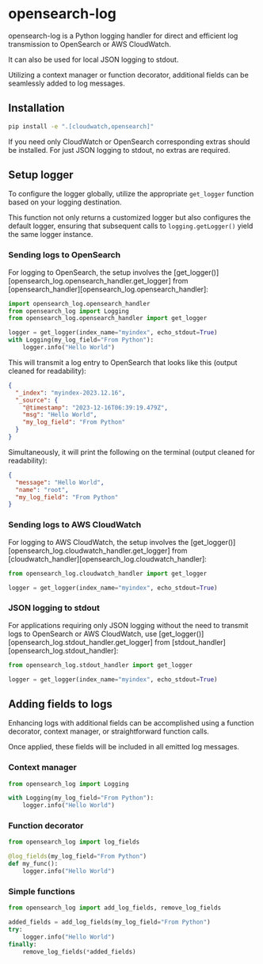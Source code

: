 # opensearch-log

opensearch-log is a Python logging handler for direct and efficient log transmission to
OpenSearch or AWS CloudWatch.

It can also be used for local JSON logging to stdout.

Utilizing a context manager or function decorator, additional fields can be seamlessly 
added to log messages.

## Installation

```bash
pip install -e ".[cloudwatch,opensearch]"
```

If you need only CloudWatch or OpenSearch corresponding extras should be installed.
For just JSON logging to stdout, no extras are required.


## Setup logger
To configure the logger globally, utilize the appropriate `get_logger` function based on your 
logging destination. 

This function not only returns a customized logger but also configures the default logger, 
ensuring that subsequent calls to `logging.getLogger()` yield the same logger instance.

### Sending logs to OpenSearch
For logging to OpenSearch, the setup involves the 
[get_logger()][opensearch_log.opensearch_handler.get_logger] from 
[opensearch_handler][opensearch_log.opensearch_handler]:
```python
import opensearch_log.opensearch_handler
from opensearch_log import Logging
from opensearch_log.opensearch_handler import get_logger

logger = get_logger(index_name="myindex", echo_stdout=True)
with Logging(my_log_field="From Python"):
    logger.info("Hello World")
```

This will transmit a log entry to OpenSearch that looks like this (output cleaned for readability):
```json
{
  "_index": "myindex-2023.12.16",
  "_source": {
    "@timestamp": "2023-12-16T06:39:19.479Z",
    "msg": "Hello World",
    "my_log_field": "From Python"
  }
}
```

Simultaneously, it will print the following on the terminal (output cleaned for readability):
```json
{
  "message": "Hello World",
  "name": "root",
  "my_log_field": "From Python"
}
```

### Sending logs to AWS CloudWatch
For logging to AWS CloudWatch, the setup involves the 
[get_logger()][opensearch_log.cloudwatch_handler.get_logger] from 
[cloudwatch_handler][opensearch_log.cloudwatch_handler]:

```python
from opensearch_log.cloudwatch_handler import get_logger

logger = get_logger(index_name="myindex", echo_stdout=True)
```

### JSON logging to stdout
For applications requiring only JSON logging without the need to transmit logs to OpenSearch 
or AWS CloudWatch, use 
[get_logger()][opensearch_log.stdout_handler.get_logger] from 
[stdout_handler][opensearch_log.stdout_handler]:

```python
from opensearch_log.stdout_handler import get_logger

logger = get_logger(index_name="myindex", echo_stdout=True)
```

## Adding fields to logs 
Enhancing logs with additional fields can be accomplished using a function decorator, 
context manager, or straightforward function calls. 

Once applied, these fields will be included in all emitted log messages.

### Context manager

```python
from opensearch_log import Logging

with Logging(my_log_field="From Python"):
    logger.info("Hello World")
```

### Function decorator

```python
from opensearch_log import log_fields

@log_fields(my_log_field="From Python")
def my_func():
    logger.info("Hello World")
```

### Simple functions

```python
from opensearch_log import add_log_fields, remove_log_fields

added_fields = add_log_fields(my_log_field="From Python")
try:
    logger.info("Hello World")
finally:
    remove_log_fields(*added_fields)
```
